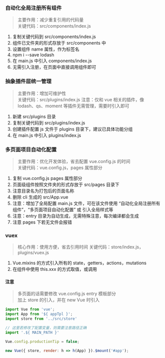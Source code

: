 ### 自动化全局注册所有组件
> 主要作用：减少重复引用的代码量 <br/>
> 关键代码：src/components/index.js

1. 复制关键代码到 src/components/index.js
2. 组件已文件夹的形式存放于 src/components 中
3. 设置组件 name 属性，作为标签名
4. npm i --save lodash
5. 在 main.js 中引入 components/index.js
6. 无需引入注册，在页面中直接调用组件即可

### 抽象插件层统一管理
> 主要作用：增加可维护性 <br/>
> 关键代码：src/plugins/index.js
> 注意：仅和 vue 相关的插件，像 lodash、qs、moment 等插件无需管理，需要时引入即可

1. 新建 src/plugins 目录
2. 复制关键代码到 src/plugins/index.js
3. 创建插件配置 js 文件于 plugins 目录下，建议已具体功能分组
4. 在 main.js 中引入 plugins/index.js

### 多页面项目自动化配置
> 主要作用：优化开发体验，省去配置 vue.config.js 的时间 <br/>
> 关键代码：vue.config.js，pages 属性部分

1. 复制 vue.config.js pages 属性部分
2. 页面级组件按照文件夹的形式存放于 src/pages 目录下
3. 注意目录名为打包后的页面名称
4. 删除 cli 生成的 src/App.vue
5. 注意：增加了全局配置 main.js 文件，可在该文件使用 “自动化全局注册所有组件”，“多页面项目自动化配置” 或 引入全局样式等
6. 注意：entry 目录为自动生成，无需特殊注意，每次编译都会生成
7. 注意 pages 下若无文件会报错

### vuex
> 核心作用：使用方便，省去引用时间
> 关键代码：store/index.js，plugins/vuex.js

1. Vue.mixins 的方式引入所有的 state，getters，actions，mutations
2. 在组件中使用 this.xxx 的方式取值，或调用

#### 注意
> 多页面的话需要修改 vue.config.js entry 模板部分 <br/>
> 加上 store 的引入，并在 new Vue 时引入

```javascript
import Vue from 'vue';
import App from '${ appTpl }';
import store from '../src/store'

// 这里若修改了配置变量，则需要注意路径正确
import '.${ MAIN_PATH }'

Vue.config.productionTip = false;

new Vue({ store, render: h => h(App) }).$mount('#app');
```